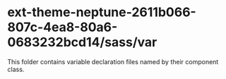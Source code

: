 # ext-theme-neptune-2611b066-807c-4ea8-80a6-0683232bcd14/sass/var

This folder contains variable declaration files named by their component class.
